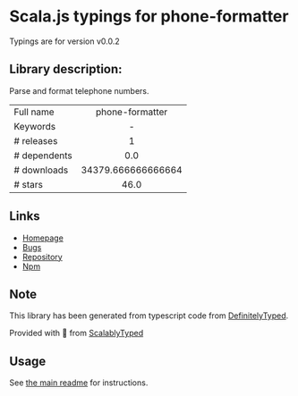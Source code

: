 
# Scala.js typings for phone-formatter

Typings are for version v0.0.2

## Library description:
Parse and format telephone numbers.

|                    |                 |
| ------------------ | :-------------: |
| Full name          | phone-formatter |
| Keywords           | - |
| # releases         | 1 |
| # dependents       | 0.0 |
| # downloads        | 34379.666666666664 |
| # stars            | 46.0 |

## Links
- [Homepage](https://github.com/stevekinney/node-phone-formatter)
- [Bugs](https://github.com/stevekinney/node-phone-formatter/issues)
- [Repository](https://github.com/stevekinney/node-phone-formatter)
- [Npm](https://www.npmjs.com/package/phone-formatter)
    


## Note
This library has been generated from typescript code from [DefinitelyTyped](https://definitelytyped.org).

Provided with :purple_heart: from [ScalablyTyped](https://github.com/oyvindberg/ScalablyTyped)

## Usage
See [the main readme](../../readme.md) for instructions.


